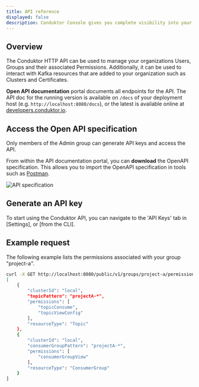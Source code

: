 ```yaml
---
title: API reference
displayed: false
description: Conduktor Console gives you complete visibility into your Kafka ecosystem and the ability to manage and monitor your data streaming applications
---
```


## Overview

The Conduktor HTTP API can be used to manage your organizations Users, Groups and their associated Permissions. Additionally, it can be used to interact with Kafka resources that are added to your organization such as Clusters and Certificates.

**Open API documentation** portal documents all endpoints for the API. The API doc for the running version is available on `/docs` of your deployment host (e.g. `http://localhost:8080/docs`), or the latest is available online at [developers.conduktor.io](https://developers.conduktor.io).

## Access the Open API specification

Only members of the Admin group can generate API keys and access the API.

From within the API documentation portal, you can **download** the OpenAPI specification. This allows you to import the OpenAPI specification in tools such as [Postman](https://www.postman.com/).

![API specification](/guides/console-api.png)

## Generate an API key

To start using the Conduktor API, you can navigate to the 'API Keys' tab in [Settings], or [from the CLI].

## Example request

The following example lists the permissions associated with your group "project-a".

```bash
curl -X GET http://localhost:8080/public/v1/groups/project-a/permissions -H "Authorization: Bearer {token}"
[
    {
        "clusterId": "local",
        "topicPattern": "projectA-*",
        "permissions": [
            "topicConsume",
            "topicViewConfig"
        ],
        "resourceType": "Topic"
    },
    {
        "clusterId": "local",
        "consumerGroupPattern": "projectA-*",
        "permissions": [
            "consumerGroupView"
        ],
        "resourceType": "ConsumerGroup"
    }
]
```
